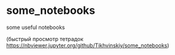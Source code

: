 # some_notebooks
some useful notebooks

(быстрый просмотр тетрадок https://nbviewer.jupyter.org/github/Tikhvinskiy/some_notebooks)
